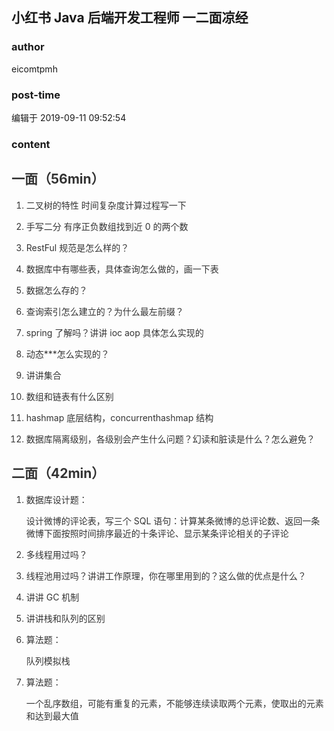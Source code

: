 ## 小红书 Java 后端开发工程师 一二面凉经
### author 
eicomtpmh
### post-time 

编辑于  2019-09-11 09:52:54
### content 
<div class="post-topic-des nc-post-content">
 <h2 style="color: rgb(51,51,51);">
  <span>
   一面（56min）
  </span>
 </h2>
 <ol style="color: rgb(51,51,51);">
  <li>
   <p>
    <span>
     二叉树的特性 时间复杂度计算过程写一下
    </span>
   </p>
  </li>
  <li>
   <p>
    <span>
     手写二分 有序正负数组找到近 0 的两个数
    </span>
   </p>
  </li>
  <li>
   <p>
    <span>
     RestFul 规范是怎么样的？
    </span>
   </p>
  </li>
  <li>
   <p>
    <span>
     数据库中有哪些表，具体查询怎么做的，画一下表
    </span>
   </p>
  </li>
  <li>
   <p>
    <span>
     数据怎么存的？
    </span>
   </p>
  </li>
  <li>
   <p>
    <span>
     查询索引怎么建立的？为什么最左前缀？
    </span>
   </p>
  </li>
  <li>
   <p>
    <span>
     spring 了解吗？讲讲 ioc aop 具体怎么实现的
    </span>
   </p>
  </li>
  <li>
   <p>
    <span>
     动态***怎么实现的？
    </span>
   </p>
  </li>
  <li>
   <p>
    <span>
     讲讲集合
    </span>
   </p>
  </li>
  <li>
   <p>
    <span>
     数组和链表有什么区别
    </span>
   </p>
  </li>
  <li>
   <p>
    <span>
     hashmap 底层结构，concurrenthashmap 结构
    </span>
   </p>
  </li>
  <li>
   <p>
    <span>
     数据库隔离级别，各级别会产生什么问题？幻读和脏读是什么？怎么避免？
    </span>
   </p>
  </li>
 </ol>
 <h2 style="color: rgb(51,51,51);">
  <span>
   二面（42min）
  </span>
 </h2>
 <ol style="color: rgb(51,51,51);">
  <li>
   <p>
    <span>
     数据库设计题：
    </span>
   </p>
   <p>
    <span>
     设计微博的评论表，写三个 SQL 语句：计算某条微博的总评论数、返回一条微博下面按照时间排序最近的十条评论、显示某条评论相关的子评论
    </span>
   </p>
  </li>
  <li>
   <p>
    <span>
     多线程用过吗？
    </span>
   </p>
  </li>
  <li>
   <p>
    <span>
     线程池用过吗？讲讲工作原理，你在哪里用到的？这么做的优点是什么？
    </span>
   </p>
  </li>
  <li>
   <p>
    <span>
     讲讲 GC 机制
    </span>
   </p>
  </li>
  <li>
   <p>
    <span>
     讲讲栈和队列的区别
    </span>
   </p>
  </li>
  <li>
   <p>
    <span>
     算法题：
    </span>
   </p>
   <p>
    <span>
     队列模拟栈
    </span>
   </p>
  </li>
  <li>
   <p>
    <span>
     算法题：
    </span>
   </p>
   <p>
    <span>
     一个乱序数组，可能有重复的元素，不能够连续读取两个元素，使取出的元素和达到最大值
    </span>
   </p>
  </li>
 </ol>
</div>
